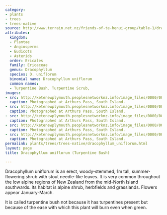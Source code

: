 ```yaml
---
category:
- plants
- trees
- trees-native
source: http://www.terrain.net.nz/friends-of-te-henui-group/table-1/dracophyllum-uniflorum-turpentine-bush.html
attributes:
  kingdom:
  - Plantae
  - Angiosperms
  - Eudicots
  - Asterids
  order: Ericales
  family: Ericaceae
  genus: Dracophyllum
  species: D. uniflorum
  binomial name: Dracophyllum uniflorum
  common names:
  - Turpentine Bush. Turpentine Scrub,
images:
- src: http://ketenewplymouth.peoplesnetworknz.info/image_files/0000/0007/5684/Dracophyllum_uniflorum.JPG
  caption: Photographed at Arthurs Pass, South Island.
- src: http://ketenewplymouth.peoplesnetworknz.info/image_files/0000/0005/3964/Dracophyllum_uniflorum.JPG
  caption: Photographed at Arthurs Pass, South Island.
- src: http://ketenewplymouth.peoplesnetworknz.info/image_files/0000/0005/3949/Dracophyllum_uniflorum-001.JPG
  caption: Photographed at Arthurs Pass, South Island.
- src: http://ketenewplymouth.peoplesnetworknz.info/image_files/0000/0005/3954/Dracophyllum_uniflorum-002.JPG
  caption: Photographed at Arthurs Pass, South Island.
- src: http://ketenewplymouth.peoplesnetworknz.info/image_files/0000/0005/3959/Dracophyllum_uniflorum-003.JPG
  caption: Photographed at Arthurs Pass, South Island.
permalink: plants/trees/trees-native/dracophyllum_uniflorum.html
layout: page
title: Dracophyllum uniflorum (Turpentine Bush)

---
```

Dracophyllum uniflorum is an erect, woody-stemmed, 1m tall, summer-flowering shrub with stout needle-like leaves. It is very common throughout the low alpine regions of New Zealand from the mid-North Island southwards. Its habitat is alpine shrub, herbfields and grasslands. Flowers appear January-March.

It is called turpentine bush not because it has turpentines present but because of the ease with which this plant will burn even when green.
